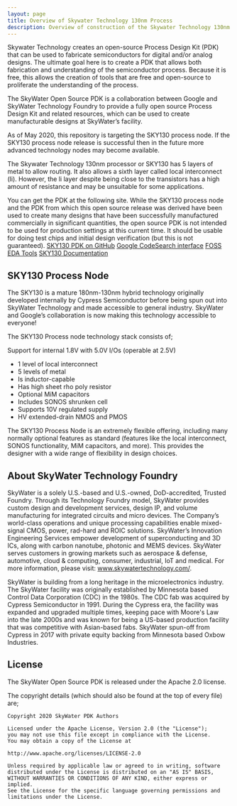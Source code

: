 ```yaml
---
layout: page
title: Overview of Skywater Technology 130nm Process
description: Overview of construction of the Skywater Technology 130nm Process
---
```


Skywater Technology creates an open-source Process Design Kit (PDK)
that can be used to fabricate semiconductors for digital and/or analog
designs.  The ultimate goal here is to create a PDK that allows both
fabrication and understanding of the semiconductor process.  Because
it is free, this allows the creation of tools that are free and
open-source to proliferate the understanding of the process.

The SkyWater Open Source PDK is a collaboration between Google and
SkyWater Technology Foundry to provide a fully open source Process
Design Kit and related resources, which can be used to create
manufacturable designs at SkyWater’s facility.

As of May 2020, this repository is targeting the SKY130 process
node. If the SKY130 process node release is successful then in the
future more advanced technology nodes may become available.

The Skywater Technology 130nm processor or SKY130 has 5 layers of
metal to allow routing.  It also allows a sixth layer called local
interconnect (li).  However, the li layer despite being close to the
transistors has a high amount of resistance and may be unsuitable for
some applications.

You can get the PDK at the following site.  While the SKY130 process
node and the PDK from which this open source release was derived have
been used to create many designs that have been successfully
manufactured commercially in significant quantities, the open source
PDK is not intended to be used for production settings at this current
time. It should be usable for doing test chips and initial design
verification (but this is not guaranteed).
[SKY130 PDK on GitHub](https://github.com/google/skywater-pdk)
[Google CodeSearch interface](https://cs.opensource.google/skywater-pdk)
[FOSS EDA
Tools](https://foss-eda-tools.googlesource.com/skywater-pdk/)
[SKY130 Documentation](https://skywater-pdk.readthedocs.io/en/main/)

## SKY130 Process Node

The SKY130 is a mature 180nm-130nm hybrid technology originally
developed internally by Cypress Semiconductor before being spun out
into SkyWater Technology and made accessible to general
industry. SkyWater and Google’s collaboration is now making this
technology accessible to everyone!

The SKY130 Process node technology stack consists of;

Support for internal 1.8V with 5.0V I/Os (operable at 2.5V)
- 1 level of local interconnect
- 5 levels of metal
- Is inductor-capable
- Has high sheet rho poly resistor
- Optional MiM capacitors
- Includes SONOS shrunken cell
- Supports 10V regulated supply
- HV extended-drain NMOS and PMOS

The SKY130 Process Node is an extremely flexible offering, including
many normally optional features as standard (features like the local
interconnect, SONOS functionality, MiM capacitors, and more). This
provides the designer with a wide range of flexibility in design
choices.

## About SkyWater Technology Foundry

SkyWater is a solely U.S.-based and U.S.-owned, DoD-accredited,
Trusted Foundry. Through its Technology Foundry model, SkyWater
provides custom design and development services, design IP, and volume
manufacturing for integrated circuits and micro devices. The Company’s
world-class operations and unique processing capabilities enable
mixed-signal CMOS, power, rad-hard and ROIC solutions. SkyWater’s
Innovation Engineering Services empower development of superconducting
and 3D ICs, along with carbon nanotube, photonic and MEMS
devices. SkyWater serves customers in growing markets such as
aerospace & defense, automotive, cloud & computing, consumer,
industrial, IoT and medical. For more information, please visit:
www.skywatertechnology.com/.

SkyWater is building from a long heritage in the microelectronics
industry. The SkyWater facility was originally established by
Minnesota based Control Data Corporation (CDC) in the 1980s. The CDC
fab was acquired by Cypress Semiconductor in 1991. During the Cypress
era, the facility was expanded and upgraded multiple times, keeping
pace with Moore's Law into the late 2000s and was known for being a
US-based production facility that was competitive with Asian-based
fabs. SkyWater spun-off from Cypress in 2017 with private equity
backing from Minnesota based Oxbow Industries.

## License

The SkyWater Open Source PDK is released under the Apache 2.0 license.

The copyright details (which should also be found at the top of every
file) are;

    Copyright 2020 SkyWater PDK Authors

    Licensed under the Apache License, Version 2.0 (the "License");
    you may not use this file except in compliance with the License. 
    You may obtain a copy of the License at

    http://www.apache.org/licenses/LICENSE-2.0

    Unless required by applicable law or agreed to in writing, software
    distributed under the License is distributed on an "AS IS" BASIS,
    WITHOUT WARRANTIES OR CONDITIONS OF ANY KIND, either express or implied.
    See the License for the specific language governing permissions and
    limitations under the License.








